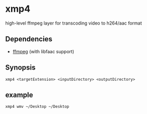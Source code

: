 # xmp4
high-level ffmpeg layer for transcoding video to h264/aac format

## Dependencies
* [ffmpeg](https://ffmpeg.org "ffmpeg") (with libfaac support)

## Synopsis
	xmp4 <targetExtension> <inputDirectory> <outputDirectory>

## example
	xmp4 wmv ~/Desktop ~/Desktop